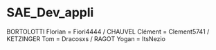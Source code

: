 # SAE_Dev_appli

BORTOLOTTI Florian = Fiori4444 /
CHAUVEL Clément = Clement5741 / 
KETZINGER Tom = Dracosxs /
RAGOT Yogan = ItsNezio
